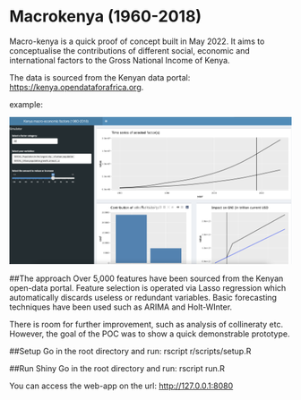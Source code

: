 <h1>Macrokenya (1960-2018)</h1>
Macro-kenya is a quick proof of concept built in May 2022. 
It aims to conceptualise the contributions of different social, economic and international factors to the Gross National Income of Kenya. 

The data is sourced from the Kenyan data portal: https://kenya.opendataforafrica.org. 

example:

<img src="res/macrokenya.png">

##The approach
Over 5,000 features have been sourced from the Kenyan open-data portal. Feature selection is operated via Lasso regression which automatically discards useless or redundant variables. Basic forecasting techniques have been used such as ARIMA and Holt-WInter. 

There is room for further improvement, such as analysis of collineraty etc. However, the goal of the POC was to show a quick demonstrable prototype. 

##Setup 
Go in the root directory and run: 
rscript r/scripts/setup.R

##Run Shiny 
Go in the root directory and run: 
rscript run.R

You can access the web-app on the url: http://127.0.0.1:8080

